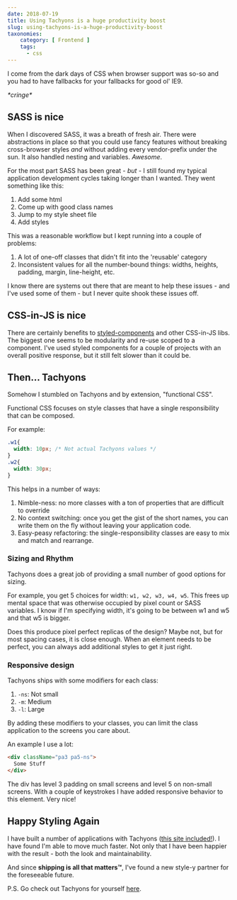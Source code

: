 ```yaml
---
date: 2018-07-19
title: Using Tachyons is a huge productivity boost
slug: using-tachyons-is-a-huge-productivity-boost
taxonomies: 
    category: [ Frontend ]
    tags:
      - css
---
```


I come from the dark days of CSS when browser support was so-so and you had to have fallbacks for your fallbacks for good ol' IE9. 

_\*cringe\*_

## SASS is nice
When I discovered SASS, it was a breath of fresh air. There were abstractions in place so that you could use fancy features without breaking cross-browser styles _and_ without adding every vendor-prefix under the sun. It also handled nesting and variables. _Awesome_.

For the most part SASS has been great - _but_ - I still found my typical application development cycles taking longer than I wanted. They went something like this:

1. Add some html
2. Come up with good class names
3. Jump to my style sheet file
4. Add styles

This was a reasonable workflow but I kept running into a couple of problems:

1. A lot of one-off classes that didn't fit into the 'reusable' category
2. Inconsistent values for all the number-bound things: widths, heights, padding, margin, line-height, etc.

I know there are systems out there that are meant to help these issues - and I've used some of them - but I never quite shook these issues off. 

## CSS-in-JS is nice
There are certainly benefits to [styled-components](https://www.styled-components.com/) and other CSS-in-JS libs. The biggest one seems to be modularity and re-use scoped to a component. I've used styled components for a couple of projects with an overall positive response, but it still felt slower than it could be.

## Then... Tachyons
Somehow I stumbled on Tachyons and by extension, "functional CSS". 

Functional CSS focuses on style classes that have a single responsibility that can be composed. 

For example:

```css
.w1{
  width: 10px; /* Not actual Tachyons values */
}
.w2{
  width: 30px;
}
```

This helps in a number of ways:

1. Nimble-ness: no more classes with a ton of properties that are difficult to override
2. No context switching: once you get the gist of the short names, you can write them on the fly without leaving your application code. 
3. Easy-peasy refactoring: the single-responsibility classes are easy to mix and match and rearrange. 

### Sizing and Rhythm
Tachyons does a great job of providing a small number of good options for sizing. 

For example, you get 5 choices for width: `w1, w2, w3, w4, w5`. This frees up mental space that was otherwise occupied by pixel count or SASS variables. I know if I'm specifying width, it's going to be between w1 and w5 and that w5 is bigger. 

Does this produce pixel perfect replicas of the design? Maybe not, but for most spacing cases, it is close enough. When an element needs to be perfect, you can always add additional styles to get it just right.

### Responsive design
Tachyons ships with some modifiers for each class: 
1. `-ns`: Not small
2. `-m`: Medium
3. `-l`: Large

By adding these modifiers to your classes, you can limit the class application to the screens you care about.

An example I use a lot:

```html
<div className="pa3 pa5-ns">
  Some Stuff
</div>
```

The div has level 3 padding on small screens and level 5 on non-small screens. With a couple of keystrokes I have added responsive behavior to this element. Very nice!

## Happy Styling Again
I have built a number of applications with Tachyons ([this site included!](https://github.com/danbruder/blog)). I have found I'm able to move much faster. Not only that I have been happier with the result - both the look and maintainability.

And since **shipping is all that matters™**, I've found a new style-y partner for the foreseeable future.

P.S. Go check out Tachyons for yourself [here](http://tachyons.io/).
